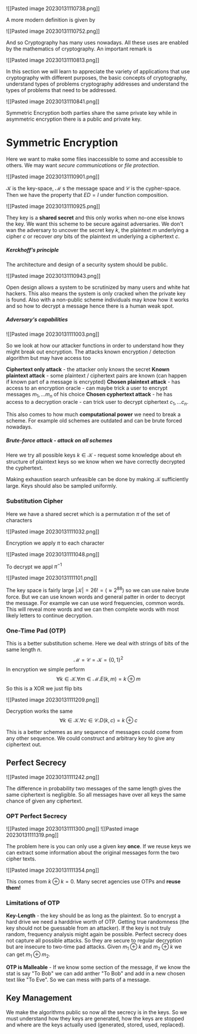 ![[Pasted image 20230131110738.png]]

A more modern definition is given by 

![[Pasted image 20230131110752.png]]

And so Cryptography has many uses nowadays. All these uses are enabled by the mathematics of cryptography. An important remark is 

![[Pasted image 20230131110813.png]]

In this section we will learn to appreciate the variety of applications that use cryptography with different purposes, the basic concepts of cryptography, understand types of problems cryptography addresses and understand the types of problems that need to be addressed. 

![[Pasted image 20230131110841.png]]

Symmetric Encryption both parties share the same private key while in asymmetric encryption there is a public and private key. 

# Symmetric Encryption
Here we want to make some files inaccessible to some and accessible to others. We may want *secure communications* or *file protection*.

![[Pasted image 20230131110901.png]]

$\mathcal K$ is the key-space, $\mathcal M$ s the message space and $\mathcal C$ is the cypher-space. Then we have the property that $ED=I$ under function composition.

![[Pasted image 20230131110925.png]]

They key is a **shared secret** and this only works when no-one else knows the key. We want this scheme to be secure against adversaries.  We don't wan the adversary to uncover the secret key $k$, the plaintext $m$ underlying a cipher $c$ or recover *any* bits of the plaintext $m$ underlying a ciphertext $c$.

##### Kerckhoff's principle
The architecture and design of a security system should be public.

![[Pasted image 20230131110943.png]]

Open design allows a system to be scrutinized by many users and white hat hackers. This also means the system is only cracked when the private key is found. Also with a non-public scheme individuals may know how it works and so how to decrypt a message hence there is a human weak spot.

##### Adversary's capabilities
![[Pasted image 20230131111003.png]]

So we look at how our attacker functions in order to understand how they might break out encryption. The attacks known encryption / detection algorithm but may have access too

**Ciphertext only attack** - the attacker only knows the secret
**Known plaintext attack** - some plaintext / ciphertext pairs are known (can happen if known part of a message is encrypted)
**Chosen plaintext attack** - has access to an encryption oracle - can maybe trick a user to encrypt messages $m_1,...m_n$ of his choice
**Chosen cyphertext attack** - he has access to a decryption oracle - can trick user to decrypt ciphertext $c_1,...c_n$.

This also comes to how much **computational power** we need to break a scheme. For example old schemes are outdated and can be brute forced nowadays.

##### Brute-force attack - attack on all schemes
Here we try all possible keys $k\in\mathcal K$ - request some knowledge about eh structure of plaintext keys so we know when we have correctly decrypted the cyphertext.

Making exhaustion search unfeasible can be done by making $\mathcal K$ sufficiently large. Keys should also be sampled uniformly.

### Substitution Cipher
Here we have a shared secret which is a permutation $\pi$ of the set of characters

![[Pasted image 20230131111032.png]]

Encryption we apply $\pi$ to each character

![[Pasted image 20230131111048.png]]

To decrypt we appl $\pi^{-1}$

![[Pasted image 20230131111101.png]]

The key space is fairly large $|\mathcal K|=26!=(\approx 2^{88})$ so we can use naive brute force. But we can use known words and general patter in order to decrypt the message. For example we can use word frequencies, common words. This will reveal more words and we can then complete words with most likely letters to continue decryption.

### One-Time Pad (OTP)
This is a better substitution scheme. Here we deal with strings of bits of the same length $n$. $$\mathcal M=\mathcal C=\mathcal K=\{0,1\}^2$$In encryption we simple perform $$\forall k\in \mathcal K.\forall m\in \mathcal M. E(k,m)=k\oplus m$$So this is a XOR we just flip bits

![[Pasted image 20230131111209.png]]

Decryption works the same $$\forall k\in \mathcal K.\forall c\in \mathcal C. D(k,c)=k\oplus c$$

This is a better schemes as any sequence of messages could come from any other sequence. We could construct and arbitrary key to give any ciphertext out.

## Perfect Secrecy
![[Pasted image 20230131111242.png]]

The difference in probability two messages of the same length gives the same ciphertext is negligible. So all messages have over all keys the same chance of given any ciphertext.

### OPT Perfect Secrecy
![[Pasted image 20230131111300.png]]
![[Pasted image 20230131111319.png]]

The problem here is you can only use a given key **once**. If we reuse keys we can extract some information about the original messages form the two cipher texts.

![[Pasted image 20230131111354.png]]

This comes from $k\oplus k=0$. Many secret agencies use OTPs and **reuse them!**



### Limitations of OTP
**Key-Length** - the key should be as long as the plaintext. So to encrypt a hard drive we need a harddrive worth of OTP. Getting true randomness (the key should not be guessable from an attacker). If the key is not truly random, frequency analysis might again be possible. Perfect secrecy does not capture all possible attacks. So they are secure to regular decryption but are insecure to two-time pad attacks. Given $m_1\oplus k$ and $m_2\oplus k$ we can get $m_1\oplus m_2$.

**OTP is Malleable** - If we know some section of the message, if we know the stat is say "To Bob" we can add anther "To Bob" and add in a new chosen text like "To Eve". So we can mess with parts of a message.

## Key Management
We make the algorithms public so now all the secrecy is in the keys. So we must understand how they keys are generated, how the keys are stopped and where are the keys actually used (generated, stored, used, replaced).